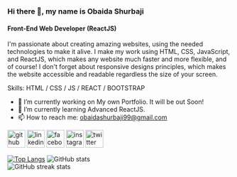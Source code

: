 ### Hi there 👋, my name is Obaida Shurbaji
#### Front-End Web Developer (ReactJS)
I'm passionate about creating amazing websites, using the needed technologies to make it alive. 
I make my work using HTML, CSS, JavaScript, and ReactJS, which makes any website much faster and more flexible, and of course! I don't forget about responsive designs principles, which makes the website accessible and readable regardless the size of your screen.

Skills:  HTML / CSS / JS / REACT / BOOTSTRAP

- 🔭 I’m currently working on My own Portfolio. It will be out Soon! 
- 🌱 I’m currently learning Advanced ReactJS. 
- 📫 How to reach me: obaidashurbaji99@gmail.com 


[<img src='https://cdn.jsdelivr.net/npm/simple-icons@3.0.1/icons/github.svg' alt='github' height='40'>](https://github.com/obaidash99)  [<img src='https://cdn.jsdelivr.net/npm/simple-icons@3.0.1/icons/linkedin.svg' alt='linkedin' height='40'>](https://www.linkedin.com/in/obaida-shurbaji-a7b074171//)  [<img src='https://cdn.jsdelivr.net/npm/simple-icons@3.0.1/icons/facebook.svg' alt='facebook' height='40'>](https://www.facebook.com/obaida.sy.1)  [<img src='https://cdn.jsdelivr.net/npm/simple-icons@3.0.1/icons/instagram.svg' alt='instagram' height='40'>](https://www.instagram.com/obaidashur//)  [<img src='https://cdn.jsdelivr.net/npm/simple-icons@3.0.1/icons/twitter.svg' alt='twitter' height='40'>](https://twitter.com/obaida98)  

[![Top Langs](https://github-readme-stats.vercel.app/api/top-langs/?username=obaidash99)](https://github.com/anuraghazra/github-readme-stats) ![GitHub stats](https://github-readme-stats.vercel.app/api?username=obaidash99&show_icons=true)  
![GitHub streak stats](https://github-readme-streak-stats.herokuapp.com/?user=obaidash99)  

